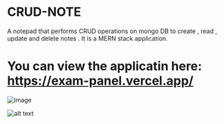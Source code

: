 # CRUD-NOTE
A notepad that performs CRUD operations on mongo DB to create , read , update and delete notes .
It is a MERN stack application.
# You can view the applicatin here: https://exam-panel.vercel.app/


![image](https://user-images.githubusercontent.com/84636207/166143388-3ca7f5e9-dbdc-4609-841a-8a157454c8f1.png)


![alt text](https://imgs.search.brave.com/OaeLeqlWPCP6FaOXVfPlEYCgR-EcTsSHDdKh271ST2c/rs:fit:520:209:1/g:ce/aHR0cHM6Ly93d3cu/Yy1zaGFycGNvcm5l/ci5jb20vVXBsb2Fk/RmlsZS9mcmFuY2lz/c3ZrL2NydWQtb3Bl/cmF0aW9ucy1pbi1B/c3AtTmV0LW12Yy11/c2luZy1hZG8tbmV0/L0ltYWdlcy9DUlVE/LnBuZw)


